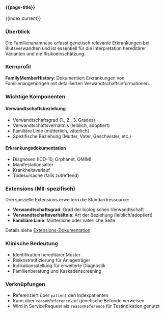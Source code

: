#### {{page-title}}

{{index:current}}

### Überblick

Die Familienanamnese erfasst genetisch relevante Erkrankungen bei Blutsverwandten und ist essentiell für die Interpretation hereditärer Varianten und die Risikoeinschätzung.

### Kernprofil

**FamilyMemberHistory**: Dokumentiert Erkrankungen von Familienangehörigen mit detaillierten Verwandtschaftsinformationen.

### Wichtige Komponenten

#### Verwandtschaftsbeziehung
- Verwandtschaftsgrad (1., 2., 3. Grades)
- Verwandtschaftsverhältnis (leiblich, adoptiert)
- Familiäre Linie (mütterlich, väterlich)
- Spezifische Beziehung (Mutter, Vater, Geschwister, etc.)

#### Erkrankungsdokumentation
- Diagnosen (ICD-10, Orphanet, OMIM)
- Manifestationsalter
- Krankheitsverlauf
- Todesursache (falls zutreffend)

### Extensions (MII-spezifisch)

Drei spezielle Extensions erweitern die Standardressource:
- **Verwandtschaftsgrad**: Grad der biologischen Verwandtschaft
- **Verwandtschaftsverhältnis**: Art der Beziehung (leiblich/adoptiert)
- **Familiäre Linie**: Mütterliche oder väterliche Seite

Details siehe [Extensions-Dokumentation](Extensions/Familienanamnese-Extensions.page.md)

### Klinische Bedeutung

- Identifikation hereditärer Muster
- Risikostratifizierung für Anlageträger
- Indikationsstellung für erweiterte Diagnostik
- Familienberatung und Kaskadenscreening

### Verknüpfungen

- Referenziert über `patient` den Indexpatienten
- Kann über `reasonReference` auf genetische Befunde verweisen
- Wird in ServiceRequest als `reasonReference` für Testindikation genutzt